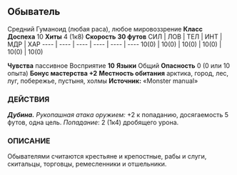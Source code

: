 ## Обыватель

Средний Гуманоид (любая раса), любое мировоззрение
**Класс Доспеха** 10
**Хиты** 4 (1к8)
**Скорость** **30 футов**
СИЛ | ЛОВ | ТЕЛ | ИНТ | МДР | ХАР
---- | ---- | ---- | ---- | ---- | ----
10(0) | 10(0) | 10(0) | 10(0) | 10(0) | 10(0)

**Чувства** пассивное Восприятие **10**
**Языки** Общий
**Опасность** 0 (0 или 10 опыта)
**Бонус мастерства +2**
**Местность обитания** арктика, город, лес, луг, побережье, пустыня, холмы
**Источник:** «Monster manual»
### ДЕЙСТВИЯ

_**Дубина.** Рукопашная атака оружием:_ +2 к попаданию, досягаемость 5 футов, одна цель. _Попадание_: 2 (1к4) дробящего урона.

### ОПИСАНИЕ

Обывателями считаются крестьяне и крепостные, рабы и слуги, скитальцы, торговцы, ремесленники и отшельники.